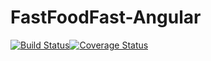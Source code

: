 # FastFoodFast-Angular
[![Build Status](https://travis-ci.org/ekumamait/FastFOODFast-Angular.svg?branch=develop)](https://travis-ci.org/ekumamait/FastFOODFast-Angular)[![Coverage Status](https://coveralls.io/repos/github/ekumamait/FastFOODFast-Angular/badge.svg?branch=develop)](https://coveralls.io/github/ekumamait/FastFOODFast-Angular?branch=develop)